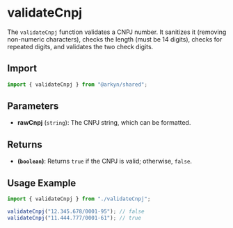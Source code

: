 # validateCnpj

The `validateCnpj` function validates a CNPJ number. It sanitizes it (removing non-numeric characters), checks the length (must be 14 digits), checks for repeated digits, and validates the two check digits.

## Import

```ts
import { validateCnpj } from "@arkyn/shared";
```

## Parameters

- **rawCnpj** (`string`): The CNPJ string, which can be formatted.

## Returns

- **(`boolean`)**: Returns `true` if the CNPJ is valid; otherwise, `false`.

## Usage Example

```ts
import { validateCnpj } from "./validateCnpj";

validateCnpj("12.345.678/0001-95"); // false
validateCnpj("11.444.777/0001-61"); // true
```
